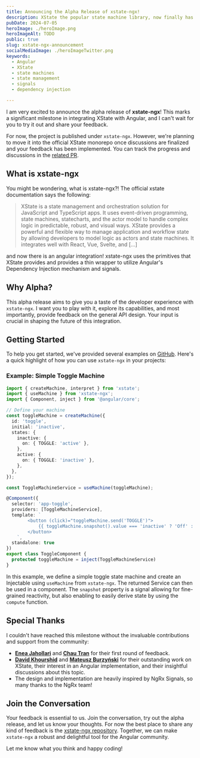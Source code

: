 ```yaml
---
title: Announcing the Alpha Release of xstate-ngx!
description: XState the popular state machine library, now finally has an Angular Integration!
pubDate: 2024-07-05
heroImage: ./heroImage.png
heroImageAlt: TODO
public: true
slug: xstate-ngx-announcement
socialMediaImage: ./heroImageTwitter.png
keywords:
  - Angular
  - XState
  - state machines
  - state management
  - signals
  - dependency injection

---
```


I am very excited to announce the alpha release of **xstate-ngx**! This marks a significant milestone in integrating XState with Angular, and I can't wait for you to try it out and share your feedback.

For now, the project is published under `xstate-ngx`. However, we're planning to move it into the official XState monorepo once discussions are finalized and your feedback has been implemented. You can track the progress and discussions in the [related PR](https://github.com/statelyai/xstate/pull/4816/files).

## What is xstate-ngx

You might be wondering, what is xstate-ngx?! The official xstate documentation says the following:

> XState is a state management and orchestration solution for JavaScript and TypeScript apps.
> It uses event-driven programming, state machines, statecharts, and the actor model to handle complex logic in predictable, robust, and visual ways. XState provides a powerful and flexible way to manage application and workflow state by allowing developers to model logic as actors and state machines. It integrates well with React, Vue, Svelte, and [...]

and now there is an angular integration! xstate-ngx uses the primitives that XState provides and provides a thin wrapper to utilize Angular's Dependency Injection mechanism and signals.

## Why Alpha?

This alpha release aims to give you a taste of the developer experience with `xstate-ngx`. I want you to play with it, explore its capabilities, and most importantly, provide feedback on the general API design. Your input is crucial in shaping the future of this integration.

## Getting Started

To help you get started, we've provided several examples on [GitHub](https://github.com/niklas-wortmann/xstate-angular). Here's a quick highlight of how you can use `xstate-ngx` in your projects:

### Example: Simple Toggle Machine

```typescript
import { createMachine, interpret } from 'xstate';
import { useMachine } from 'xstate-ngx';
import { Component, inject } from '@angular/core';

// Define your machine
const toggleMachine = createMachine({
  id: 'toggle',
  initial: 'inactive',
  states: {
    inactive: {
      on: { TOGGLE: 'active' },
    },
    active: {
      on: { TOGGLE: 'inactive' },
    },
  },
});

const ToggleMachineService = useMachine(toggleMachine);

@Component({
  selector: 'app-toggle',
  providers: [ToggleMachineService],
  template: `
		<button (click)="toggleMachine.send('TOGGLE')">
			{{ toggleMachine.snapshot().value === 'inactive' ? 'Off' : 'On' }}
		</button>
	`,
  standalone: true
})
export class ToggleComponent {
  protected toggleMachine = inject(ToggleMachineService)
}
```

In this example, we define a simple toggle state machine and create an Injectable using `useMachine` from `xstate-ngx`. The returned Service can then be used in a component. The `snapshot` property is a signal allowing for fine-grained reactivity, but also enabling to easily derive state by using the `compute` function.

## Special Thanks

I couldn't have reached this milestone without the invaluable contributions and support from the community:

- [**Enea Jahollari**](https://x.com/Enea_Jahollari) and [**Chau Tran**](https://x.com/Nartc1410) for their first round of feedback.
- [**David Khourshid**](https://x.com/DavidKPiano) and [**Mateusz Burzyński**](https://x.com/AndaristRake) for their outstanding work on XState, their interest in an Angular implementation, and their insightful discussions about this topic.
- The design and implementation are heavily inspired by NgRx Signals, so many thanks to the NgRx team!

## Join the Conversation

Your feedback is essential to us. Join the conversation, try out the alpha release, and let us know your thoughts. For now the best place to share any kind of feedback is the [xstate-ngx repository](htthttps://github.com/niklas-wortmann/xstate-angular). Together, we can make `xstate-ngx` a robust and delightful tool for the Angular community.

Let me know what you think and happy coding!
